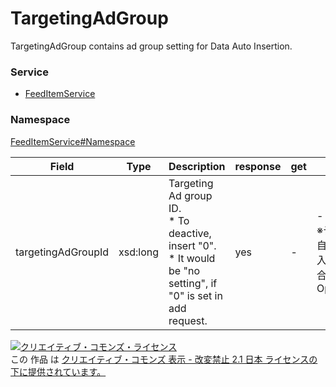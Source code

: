

# TargetingAdGroup

TargetingAdGroup contains ad group setting for Data Auto Insertion.

### Service

+ [FeedItemService](../../services/FeedItemService.md)

### Namespace

[FeedItemService#Namespace](../../services/FeedItemService.md#namespace)

| Field | Type | Description | response | get | add | set | remove |
| ----- | ---- | ----------- | -------- | --------- | --------- | --------- | --------- |
| targetingAdGroupId | xsd:long | Targeting Ad group ID.<br/>* To deactive, insert &#34;0&#34;.<br/>* It would be &#34;no setting&#34;, if &#34;0&#34; is set in add request. | yes | - | -<br/>※データ自動 挿入の場合、Optional | -<br/>※データ自動 挿入の場合、Optional | - | |

<a rel="license" href="http://creativecommons.org/licenses/by-nd/2.1/jp/"><img alt="クリエイティブ・コモンズ・ライセンス" style="border-width:0" src="https://i.creativecommons.org/l/by-nd/2.1/jp/88x31.png" /></a><br />この 作品 は <a rel="license" href="http://creativecommons.org/licenses/by-nd/2.1/jp/">クリエイティブ・コモンズ 表示 - 改変禁止 2.1 日本 ライセンスの下に提供されています。</a>
